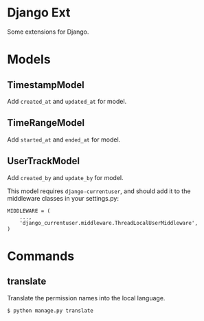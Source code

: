 Django Ext
==========

Some extensions for Django.

# Models

## TimestampModel

Add `created_at` and `updated_at` for model.

## TimeRangeModel

Add `started_at` and `ended_at` for model.

## UserTrackModel

Add `created_by` and `update_by` for model.

This model requires `django-currentuser`, and should add it to the middleware classes in your settings.py:

```
MIDDLEWARE = (
    ...,
    'django_currentuser.middleware.ThreadLocalUserMiddleware',
)
```

# Commands

## translate

Translate the permission names into the local language.

```
$ python manage.py translate
```